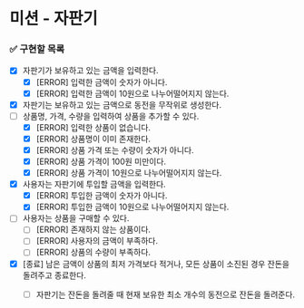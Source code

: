 # 미션 - 자판기

### ✅ 구현할 목록

- [x] 자판기가 보유하고 있는 금액을 입력한다.
    - [x] [ERROR] 입력한 금액이 숫자가 아니다.
    - [x] [ERROR] 입력한 금액이 10원으로 나누어떨어지지 않는다.
- [x] 자판기는 보유하고 있는 금액으로 동전을 무작위로 생성한다.
- [ ] 상품명, 가격, 수량을 입력하여 상품을 추가할 수 있다.
    - [x] [ERROR] 입력한 상품이 없습니다.
    - [x] [ERROR] 상품명이 이미 존재한다.
    - [x] [ERROR] 상품 가격 또는 수량이 숫자가 아니다.
    - [x] [ERROR] 상품 가격이 100원 미만이다.
    - [x] [ERROR] 상품 가격이 10원으로 나누어떨어지지 않는다.
- [x] 사용자는 자판기에 투입할 금액을 입력한다.
    - [x] [ERROR] 투입한 금액이 숫자가 아니다.
    - [x] [ERROR] 투입한 금액이 10원으로 나누어떨어지지 않는다.
- [ ] 사용자는 상품을 구매할 수 있다.
    - [ ] [ERROR] 존재하지 않는 상품이다.
    - [ ] [ERROR] 사용자의 금액이 부족하다.
    - [ ] [ERROR] 상품의 수량이 부족하다.
- [x] [종료] 남은 금액이 상품의 최저 가격보다 적거나, 모든 상품이 소진된 경우 잔돈을 돌려주고 종료한다.
    - [ ] 자판기는 잔돈을 돌려줄 때 현재 보유한 최소 개수의 동전으로 잔돈을 돌려준다.
    
